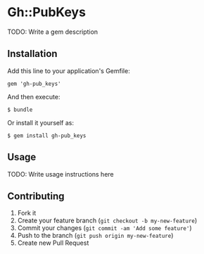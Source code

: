 # Gh::PubKeys

TODO: Write a gem description

## Installation

Add this line to your application's Gemfile:

    gem 'gh-pub_keys'

And then execute:

    $ bundle

Or install it yourself as:

    $ gem install gh-pub_keys

## Usage

TODO: Write usage instructions here

## Contributing

1. Fork it
2. Create your feature branch (`git checkout -b my-new-feature`)
3. Commit your changes (`git commit -am 'Add some feature'`)
4. Push to the branch (`git push origin my-new-feature`)
5. Create new Pull Request
